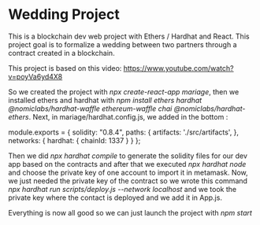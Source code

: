 # Wedding Project

This is a blockchain dev web project with Ethers / Hardhat and React.
This project goal is to formalize a wedding between two partners through a contract created in a blockchain.

This project is based on this video: https://www.youtube.com/watch?v=poyVa6yd4X8

So we created the project with _npx create-react-app mariage_, then we installed ethers and hardhat with _npm install ethers hardhat @nomiclabs/hardhat-waffle ethereum-waffle chai @nomiclabs/hardhat-ethers_. Next, in mariage/hardhat.config.js, we added in the bottom :

module.exports = {
    solidity: "0.8.4",
    paths: {
        artifacts: './src/artifacts',
    },
    networks: {
        hardhat: {
            chainId: 1337
        }
    }
};

Then we did _npx hardhat compile_ to generate the solidity files for our dev app based on the contracts and after that we executed _npx hardhat node_ and choose the private key of one account to import it in metamask.
Now, we just needed the private key of the contract so we wrote this command _npx hardhat run scripts/deploy.js --network localhost_ and we took the private key where the contact is deployed and we add it in App.js.

Everything is now all good so we can just launch the project with _npm start_
